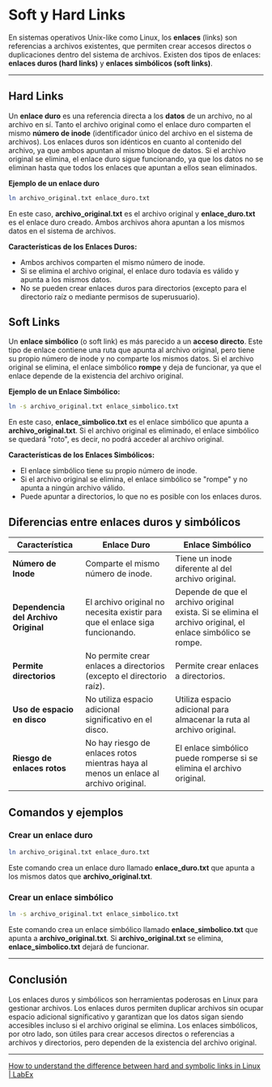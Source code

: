 # Soft y Hard Links

En sistemas operativos Unix-like como Linux, los **enlaces** (links) son referencias a archivos existentes, que permiten crear accesos directos o duplicaciones dentro del sistema de archivos. Existen dos tipos de enlaces: **enlaces duros (hard links)** y **enlaces simbólicos (soft links)**.

---

## Hard Links

Un **enlace duro** es una referencia directa a los **datos** de un archivo, no al archivo en sí. Tanto el archivo original como el enlace duro comparten el mismo **número de inode** (identificador único del archivo en el sistema de archivos). Los enlaces duros son idénticos en cuanto al contenido del archivo, ya que ambos apuntan al mismo bloque de datos. Si el archivo original se elimina, el enlace duro sigue funcionando, ya que los datos no se eliminan hasta que todos los enlaces que apuntan a ellos sean eliminados.

**Ejemplo de un enlace duro**

```bash
ln archivo_original.txt enlace_duro.txt
```

En este caso, **archivo_original.txt** es el archivo original y **enlace_duro.txt** es el enlace duro creado. Ambos archivos ahora apuntan a los mismos datos en el sistema de archivos.

**Características de los Enlaces Duros:**

- Ambos archivos comparten el mismo número de inode.
- Si se elimina el archivo original, el enlace duro todavía es válido y apunta a los mismos datos.
- No se pueden crear enlaces duros para directorios (excepto para el directorio raíz o mediante permisos de superusuario).

## Soft Links

Un **enlace simbólico** (o soft link) es más parecido a un **acceso directo**. Este tipo de enlace contiene una ruta que apunta al archivo original, pero tiene su propio número de inode y no comparte los mismos datos. Si el archivo original se elimina, el enlace simbólico **rompe** y deja de funcionar, ya que el enlace depende de la existencia del archivo original.

**Ejemplo de un Enlace Simbólico:**

```bash
ln -s archivo_original.txt enlace_simbolico.txt
```

En este caso, **enlace_simbolico.txt** es el enlace simbólico que apunta a **archivo_original.txt**. Si el archivo original es eliminado, el enlace simbólico se quedará "roto", es decir, no podrá acceder al archivo original.

**Características de los Enlaces Simbólicos:**

- El enlace simbólico tiene su propio número de inode.
- Si el archivo original se elimina, el enlace simbólico se "rompe" y no apunta a ningún archivo válido.
- Puede apuntar a directorios, lo que no es posible con los enlaces duros.

## Diferencias entre enlaces duros y simbólicos

| **Característica**                   | **Enlace Duro**                                                                      | **Enlace Simbólico**                                                                                        |
| ------------------------------------ | ------------------------------------------------------------------------------------ | ----------------------------------------------------------------------------------------------------------- |
| **Número de Inode**                  | Comparte el mismo número de inode.                                                   | Tiene un inode diferente al del archivo original.                                                           |
| **Dependencia del Archivo Original** | El archivo original no necesita existir para que el enlace siga funcionando.         | Depende de que el archivo original exista. Si se elimina el archivo original, el enlace simbólico se rompe. |
| **Permite directorios**              | No permite crear enlaces a directorios (excepto el directorio raíz).                 | Permite crear enlaces a directorios.                                                                        |
| **Uso de espacio en disco**          | No utiliza espacio adicional significativo en el disco.                              | Utiliza espacio adicional para almacenar la ruta al archivo original.                                       |
| **Riesgo de enlaces rotos**          | No hay riesgo de enlaces rotos mientras haya al menos un enlace al archivo original. | El enlace simbólico puede romperse si se elimina el archivo original.                                       |

## Comandos y ejemplos

### Crear un enlace duro

```bash
ln archivo_original.txt enlace_duro.txt
```

Este comando crea un enlace duro llamado **enlace_duro.txt** que apunta a los mismos datos que **archivo_original.txt**.

### Crear un enlace simbólico

```bash
ln -s archivo_original.txt enlace_simbolico.txt
```

Este comando crea un enlace simbólico llamado **enlace_simbolico.txt** que apunta a **archivo_original.txt**. Si **archivo_original.txt** se elimina, **enlace_simbolico.txt** dejará de funcionar.

---

## Conclusión

Los enlaces duros y simbólicos son herramientas poderosas en Linux para gestionar archivos. Los enlaces duros permiten duplicar archivos sin ocupar espacio adicional significativo y garantizan que los datos sigan siendo accesibles incluso si el archivo original se elimina. Los enlaces simbólicos, por otro lado, son útiles para crear accesos directos o referencias a archivos y directorios, pero dependen de la existencia del archivo original.

---

[How to understand the difference between hard and symbolic links in Linux | LabEx](https://labex.io/tutorials/linux-how-to-understand-the-difference-between-hard-and-symbolic-links-in-linux-409929)
